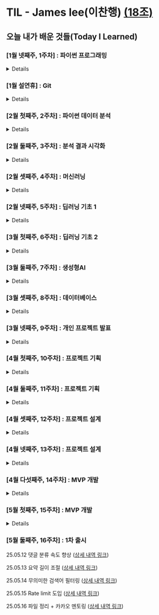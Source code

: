 # TIL - James lee(이찬행) [(18조)](https://github.com/100-hours-a-week/18-team-timeline-wiki/wiki)

## 오늘 내가 배운 것들(Today I Learned)

### [1월 넷째주, 1주차] : 파이썬 프로그래밍

<details>
 
25.01.20 오리엔테이션

25.01.21 환경 세팅 및 프로그래밍 기초 ([상세 내역 링크](https://github.com/100-hours-a-week/james.lee-til/blob/main/01-Jan/2025-01-21.md))

25.01.22 순서도 ([상세 내역 링크](https://github.com/100-hours-a-week/james.lee-til/blob/main/01-Jan/2025-01-22.md))

25.01.23 멀티스레딩 ([상세 내역 링크](https://github.com/100-hours-a-week/james.lee-til/blob/main/01-Jan/2025-01-23.md))

25.01.24 1주차 딥다이브 ([상세 내역 링크](https://github.com/100-hours-a-week/james.lee-til/blob/main/01-Jan/2025-01-24.md))

</details>

### [1월 설연휴] : Git

<details>
 
25.01.27 - 25.01.30 조부모님 댁 방문으로 학습 일시중지

25.01.28 Git 공부 및 실습 ([상세 내역 링크](https://github.com/100-hours-a-week/james.lee-til/blob/main/01-Jan/2025-01-28.md))

</details>

### [2월 첫째주, 2주차] : 파이썬 데이터 분석

<details>
 
25.02.03 지난 주 복습 ([상세 내역 링크](https://github.com/100-hours-a-week/james.lee-til/blob/main/02-Feb/2025-02-03.md))

25.02.04 데이터 분석 집중강의 ([상세 내역 링크](https://github.com/100-hours-a-week/james.lee-til/blob/main/02-Feb/2025-02-04.md))

25.02.05 Numpy 심화 ([상세 내역 링크](https://github.com/100-hours-a-week/james.lee-til/blob/main/02-Feb/2025-02-05.md))

25.02.06 Pandas 심화 ([상세 내역 링크](https://github.com/100-hours-a-week/james.lee-til/blob/main/02-Feb/2025-02-06.md))

25.02.07 2주차 딥다이브 ([상세 내역 링크](https://github.com/100-hours-a-week/james.lee-til/blob/main/02-Feb/2025-02-07.md))

25.02.08 주말강의 - 선형대수 ([상세 내역 링크](https://github.com/100-hours-a-week/james.lee-til/blob/main/02-Feb/2025-02-08.md))

</details>

### [2월 둘째주, 3주차] : 분석 결과 시각화

<details>
 
25.02.10 데이터 시각화 집중강의 ([상세 내역 링크](https://github.com/100-hours-a-week/james.lee-til/blob/main/02-Feb/2025-02-10.md))

25.02.11 크램폴린 ([상세 내역 링크](https://github.com/100-hours-a-week/james.lee-til/blob/main/02-Feb/2025-02-11.md))

25.02.12 보충강의 ([상세 내역 링크](https://github.com/100-hours-a-week/james.lee-til/blob/main/02-Feb/2025-02-12.md))

25.02.13 보충강의 ([상세 내역 링크](https://github.com/100-hours-a-week/james.lee-til/blob/main/02-Feb/2025-02-13.md))

25.02.14 3주차 딥다이브 ([상세 내역 링크](https://github.com/100-hours-a-week/james.lee-til/blob/main/02-Feb/2025-02-14.md))

25.02.15 주말강의 - 선형대수와 취업특강 ([상세 내역 링크](https://github.com/100-hours-a-week/james.lee-til/blob/main/02-Feb/2025-02-15.md))

</details>

### [2월 셋째주, 4주차] : 머신러닝

<details>
 
25.02.17 수학 강의 ([상세 내역 링크](https://github.com/100-hours-a-week/james.lee-til/blob/main/02-Feb/2025-02-17.md))

25.02.18 머신러닝 집중강의 ([상세 내역 링크](https://github.com/100-hours-a-week/james.lee-til/blob/main/02-Feb/2025-02-18.md))

25.02.19 보충강의 ([상세 내역 링크](https://github.com/100-hours-a-week/james.lee-til/blob/main/02-Feb/2025-02-19.md))

25.02.20 AI API 서버 ([상세 내역 링크](https://github.com/100-hours-a-week/james.lee-til/blob/main/02-Feb/2025-02-20.md))

25.02.21 4주차 딥다이브 ([상세 내역 링크](https://github.com/100-hours-a-week/james.lee-til/blob/main/02-Feb/2025-02-21.md))

25.02.22 주말강의 - RAG와 LangChain ([상세 내역 링크](https://github.com/100-hours-a-week/james.lee-til/blob/main/02-Feb/2025-02-22.md))

</details>

### [2월 넷째주, 5주차] : 딥러닝 기초 1

<details>
 
25.02.24 딥러닝 집중강의 ([상세 내역 링크](https://github.com/100-hours-a-week/james.lee-til/blob/main/02-Feb/2025-02-24.md))

25.02.25 해커톤 1일차 ([상세 내역 링크](https://github.com/100-hours-a-week/james.lee-til/blob/main/02-Feb/2025-02-25.md))

25.02.26 해커톤 2일차 ([상세 내역 링크](https://github.com/100-hours-a-week/james.lee-til/blob/main/02-Feb/2025-02-26.md))

25.02.27 해커톤 3일차 ([상세 내역 링크](https://github.com/100-hours-a-week/james.lee-til/blob/main/02-Feb/2025-02-27.md))

25.02.28 해커톤 4일차 ([상세 내역 링크](https://github.com/100-hours-a-week/james.lee-til/blob/main/02-Feb/2025-02-28.md))

</details>

### [3월 첫째주, 6주차] : 딥러닝 기초 2

<details>
 
25.03.04 딥러닝 집중강의 ([상세 내역 링크](https://github.com/100-hours-a-week/james.lee-til/blob/main/03-Mar/2025-03-04.md))

25.03.05 Javascript 공부 ([상세 내역 링크](https://github.com/100-hours-a-week/james.lee-til/blob/main/03-Mar/2025-03-05.md))

25.03.06 Javascript 공부 ([상세 내역 링크](https://github.com/100-hours-a-week/james.lee-til/blob/main/03-Mar/2025-03-06.md))

25.03.07 Javascript 공부 ([상세 내역 링크](https://github.com/100-hours-a-week/james.lee-til/blob/main/03-Mar/2025-03-07.md))

25.03.08 주말강의 - Streamlit ([상세 내역 링크](https://github.com/100-hours-a-week/james.lee-til/blob/main/03-Mar/2025-03-08.md))

</details>

### [3월 둘째주, 7주차] : 생성형AI

<details>
 
25.03.04 생성형AI 집중강의 ([상세 내역 링크](https://github.com/100-hours-a-week/james.lee-til/blob/main/03-Mar/2025-03-10.md))

25.03.05 LangChain ([상세 내역 링크](https://github.com/100-hours-a-week/james.lee-til/blob/main/03-Mar/2025-03-11.md))

25.03.12 휴일 - 백엔드 개념 ([상세 내역 링크](https://github.com/100-hours-a-week/james.lee-til/blob/main/03-Mar/2025-03-12.md))

25.03.13 휴일 - 렌더링 ([상세 내역 링크](https://github.com/100-hours-a-week/james.lee-til/blob/main/03-Mar/2025-03-13.md))

25.03.14 휴일 - Next.js 환경 준비 ([상세 내역 링크](https://github.com/100-hours-a-week/james.lee-til/blob/main/03-Mar/2025-03-14.md))

</details>

### [3월 셋째주, 8주차] : 데이터베이스

<details>
 
25.03.17 SQL 집중강의 ([상세 내역 링크](https://github.com/100-hours-a-week/james.lee-til/blob/main/03-Mar/2025-03-17.md))

25.03.18 ERD ([상세 내역 링크](https://github.com/100-hours-a-week/james.lee-til/blob/main/03-Mar/2025-03-18.md))

25.03.19 Index ([상세 내역 링크](https://github.com/100-hours-a-week/james.lee-til/blob/main/03-Mar/2025-03-19.md))

25.03.20 Transaction과 NoSQL ([상세 내역 링크](https://github.com/100-hours-a-week/james.lee-til/blob/main/03-Mar/2025-03-20.md))

25.03.21 8주차 딥다이브 ([상세 내역 링크](https://github.com/100-hours-a-week/james.lee-til/blob/main/03-Mar/2025-03-21.md))

25.03.22 주말강의 - FastAPI 기초와 DB ([상세 내역 링크](https://github.com/100-hours-a-week/james.lee-til/blob/main/03-Mar/2025-03-22.md))

25.03.23 주말독학 - API의 Rate limit ([상세 내역 링크](https://github.com/100-hours-a-week/james.lee-til/blob/main/03-Mar/2025-03-23.md))

</details>

### [3월 넷째주, 9주차] : 개인 프로젝트 발표

<details>
 
25.03.24 개인 프로젝트 중간발표 ([상세 내역 링크](https://github.com/100-hours-a-week/james.lee-til/blob/main/03-Mar/2025-03-24.md))

25.03.25 개인공부 - 웹페이지 만들기 (Next 전반) ([상세 내역 링크](https://github.com/100-hours-a-week/james.lee-til/blob/main/03-Mar/2025-03-25.md))

25.03.26 개인공부 - 웹페이지 만들기 (Component와 State) ([상세 내역 링크](https://github.com/100-hours-a-week/james.lee-til/blob/main/03-Mar/2025-03-26.md))

25.03.27 개인공부 - 웹페이지 만들기 (MongoDB 연동) ([상세 내역 링크](https://github.com/100-hours-a-week/james.lee-til/blob/main/03-Mar/2025-03-27.md))

25.03.28 개인공부 - 웹페이지 만들기 (DB데이터 출력) ([상세 내역 링크](https://github.com/100-hours-a-week/james.lee-til/blob/main/03-Mar/2025-03-28.md))

</details>

### [4월 첫째주, 10주차] : 프로젝트 기획

<details>
 
25.03.31 서비스 기획 강의 - 아이디어 ([상세 내역 링크](https://github.com/100-hours-a-week/james.lee-til/blob/main/03-Mar/2025-03-31.md))

25.04.01 서비스 기획 강의 - 설계 ([상세 내역 링크](https://github.com/100-hours-a-week/james.lee-til/blob/main/04-Apr/2025-04-01.md))

25.04.02 서비스 기획 ([상세 내역 링크](https://github.com/100-hours-a-week/james.lee-til/blob/main/04-Apr/2025-04-02.md))

25.04.03 서비스 기획 ([상세 내역 링크](https://github.com/100-hours-a-week/james.lee-til/blob/main/04-Apr/2025-04-03.md))

25.04.04 서비스 기획 강의 - 애자일 ([상세 내역 링크](https://github.com/100-hours-a-week/james.lee-til/blob/main/04-Apr/2025-04-04.md))

</details>

### [4월 둘째주, 11주차] : 프로젝트 기획

<details>
 
25.04.07 서비스 기획 ([상세 내역 링크](https://github.com/100-hours-a-week/james.lee-til/blob/main/04-Apr/2025-04-07.md))

25.04.08 서비스 기획 ([상세 내역 링크](https://github.com/100-hours-a-week/james.lee-til/blob/main/04-Apr/2025-04-08.md))

25.04.09 서비스 기획 ([상세 내역 링크](https://github.com/100-hours-a-week/james.lee-til/blob/main/04-Apr/2025-04-09.md))

25.04.10 서비스 기획 ([상세 내역 링크](https://github.com/100-hours-a-week/james.lee-til/blob/main/04-Apr/2025-04-10.md))

</details>

### [4월 셋째주, 12주차] : 프로젝트 설계

<details>
 
25.04.14 API 설계 ([상세 내역 링크](https://github.com/100-hours-a-week/james.lee-til/blob/main/04-Apr/2025-04-14.md))

25.04.15 스크래핑 설계 ([상세 내역 링크](https://github.com/100-hours-a-week/james.lee-til/blob/main/04-Apr/2025-04-15.md))

25.04.16 스크래핑 설계 ([상세 내역 링크](https://github.com/100-hours-a-week/james.lee-til/blob/main/04-Apr/2025-04-16.md))

25.04.17 스크래핑 설계 ([상세 내역 링크](https://github.com/100-hours-a-week/james.lee-til/blob/main/04-Apr/2025-04-17.md))

25.04.18 모델 조사 + 아키텍처 모듈화 ([상세 내역 링크](https://github.com/100-hours-a-week/james.lee-til/blob/main/04-Apr/2025-04-18.md))

</details>

### [4월 넷째주, 13주차] : 프로젝트 설계

<details>
 
25.04.21 LangChain 관련 조사 ([상세 내역 링크](https://github.com/100-hours-a-week/james.lee-til/blob/main/04-Apr/2025-04-21.md))

25.04.22 아키텍처 모듈 도식 재구성 ([상세 내역 링크](https://github.com/100-hours-a-week/james.lee-til/blob/main/04-Apr/2025-04-22.md))

25.04.23 MCP 관련 조사 ([상세 내역 링크](https://github.com/100-hours-a-week/james.lee-til/blob/main/04-Apr/2025-04-23.md))

25.04.24 인프라 및 모니터링 관련 조사 ([상세 내역 링크](https://github.com/100-hours-a-week/james.lee-til/blob/main/04-Apr/2025-04-24.md))

25.04.25 기술 멘토링 피드백 + 네트워킹 ([상세 내역 링크](https://github.com/100-hours-a-week/james.lee-til/blob/main/04-Apr/2025-04-25.md))

</details>

### [4월 다섯째주, 14주차] : MVP 개발

<details>
 
25.04.28 스크래핑 모듈 구현 ([상세 내역 링크](https://github.com/100-hours-a-week/james.lee-til/blob/main/04-Apr/2025-04-28.md))

25.04.29 스크래핑 모듈 보완 ([상세 내역 링크](https://github.com/100-hours-a-week/james.lee-til/blob/main/04-Apr/2025-04-29.md))

25.04.30 API 엔드포인트 구현 ([상세 내역 링크](https://github.com/100-hours-a-week/james.lee-til/blob/main/04-Apr/2025-04-30.md))

25.05.01 배포 가능하도록 완성 ([상세 내역 링크](https://github.com/100-hours-a-week/james.lee-til/blob/main/05-May/2025-05-01.md))

25.05.02 배포 가능하도록 완성 ([상세 내역 링크](https://github.com/100-hours-a-week/james.lee-til/blob/main/05-May/2025-05-02.md))

</details>

### [5월 첫째주, 15주차] : MVP 개발

<details>
 
25.05.07 스크래핑 품질 향상 + 이미지 수집 ([상세 내역 링크](https://github.com/100-hours-a-week/james.lee-til/blob/main/05-May/2025-05-07.md))

25.05.08 트러블슈팅 ([상세 내역 링크](https://github.com/100-hours-a-week/james.lee-til/blob/main/05-May/2025-05-08.md))

25.05.09 Comment 엔드포인트 + 카카오 멘토링 ([상세 내역 링크](https://github.com/100-hours-a-week/james.lee-til/blob/main/05-May/2025-05-09.md))

</details>

### [5월 둘째주, 16주차] : 1차 출시
 
25.05.12 댓글 분류 속도 향상 ([상세 내역 링크](https://github.com/100-hours-a-week/james.lee-til/blob/main/05-May/2025-05-12.md))

25.05.13 요약 길이 조절 ([상세 내역 링크](https://github.com/100-hours-a-week/james.lee-til/blob/main/05-May/2025-05-13.md))

25.05.14 무의미한 검색어 필터링 ([상세 내역 링크](https://github.com/100-hours-a-week/james.lee-til/blob/main/05-May/2025-05-14.md))

25.05.15 Rate limit 도입 ([상세 내역 링크](https://github.com/100-hours-a-week/james.lee-til/blob/main/05-May/2025-05-15.md))

25.05.16 파일 정리 + 카카오 멘토링 ([상세 내역 링크](https://github.com/100-hours-a-week/james.lee-til/blob/main/05-May/2025-05-16.md))

